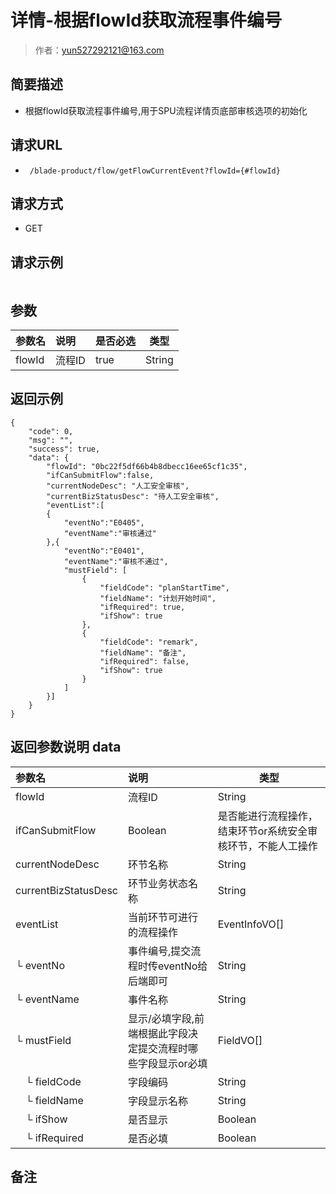 # 详情-根据flowId获取流程事件编号

> 作者：yun527292121@163.com

## 简要描述

- 根据flowId获取流程事件编号,用于SPU流程详情页底部审核选项的初始化

## 请求URL
- ` /blade-product/flow/getFlowCurrentEvent?flowId={#flowId}`
  
## 请求方式
- GET

## 请求示例
``` 

```

## 参数

|参数名|说明|是否必选|类型|
|:----    |:---|:----- |-----   |
|flowId |流程ID|true |String |

## 返回示例 

``` 
{
	"code": 0,
	"msg": "",
	"success": true,
	"data": {
		"flowId": "0bc22f5df66b4b8dbecc16ee65cf1c35",
		"ifCanSubmitFlow":false,
		"currentNodeDesc": "人工安全审核",
		"currentBizStatusDesc": "待人工安全审核",
		"eventList":[
		{
			"eventNo":"E0405",
			"eventName":"审核通过"
		},{
			"eventNo":"E0401",
			"eventName":"审核不通过",
			"mustField": [
				{
					"fieldCode": "planStartTime",
					"fieldName": "计划开始时间",
					"ifRequired": true,
					"ifShow": true
				},
				{
					"fieldCode": "remark",
					"fieldName": "备注",
					"ifRequired": false,
					"ifShow": true
				}
			]
		}]
	}
}
```

## 返回参数说明 data

|参数名|说明|类型|
|:-----  |:-----|-----|
|flowId |流程ID   |String |
|ifCanSubmitFlow |Boolean |是否能进行流程操作，结束环节or系统安全审核环节，不能人工操作 |
|currentNodeDesc |环节名称   | String |
|currentBizStatusDesc |环节业务状态名称   | String |
|eventList | 当前环节可进行的流程操作  |EventInfoVO[]  |
| └ eventNo | 事件编号,提交流程时传eventNo给后端即可  |String  |
| └ eventName |事件名称   | String |
| └ mustField |显示/必填字段,前端根据此字段决定提交流程时哪些字段显示or必填   | FieldVO[] |
|　└ fieldCode |字段编码   | String |
|　└ fieldName |字段显示名称   | String |
|　└ ifShow |是否显示   | Boolean |
|　└ ifRequired |是否必填   | Boolean |

## 备注